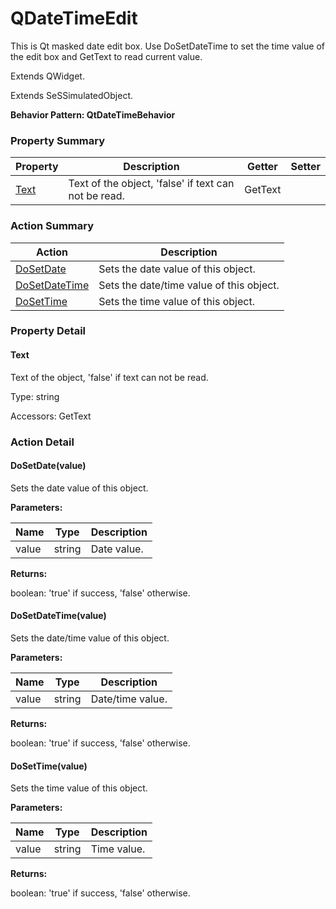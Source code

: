 # QDateTimeEdit

This is Qt masked date edit box. Use DoSetDateTime to set the time value of the edit box and GetText to read current value.
 
Extends <link displaytype="text" defaultstyle="true" type="topiclink" href="QWidget" styleclass="Normal" translate="true">QWidget</link>.

Extends SeSSimulatedObject.





**Behavior Pattern: QtDateTimeBehavior**


<!-- ============================== property summary ========================== -->

	

### Property Summary

| **Property** | **Description** | **Getter** | **Setter** |
| ------------ | --------------- | ---------- | ---------- |
| [Text](#Text) | Text of the object, 'false' if text can not be read. | GetText |  |



	
<!-- ============================== action summary ========================== -->



### Action Summary

|  **Action** | **Description** | 
| ----------- | --------------- |
|	[DoSetDate](#DoSetDate) | Sets the date value of this object. |
|	[DoSetDateTime](#DoSetDateTime) | Sets the date/time value of this object. |
|	[DoSetTime](#DoSetTime) | Sets the time value of this object. |




<!-- ============================== property detail ========================== -->
	
### Property Detail
		
<a name="Text"></a>
#### Text


Text of the object, 'false' if text can not be read.

			
	
			
Type: string
			
			
Accessors: GetText
			
		
	
	
<!-- ============================== action detail ========================== -->
	
### Action Detail
		
<a name="DoSetDate"></a>    
#### DoSetDate(value)

Sets the date value of this object.


**Parameters:**

|	**Name** | **Type** | **Description** |
| ---------- | -------- | --------------- |
| value | string |	Date value. |




**Returns:**

boolean: 'true' if success, 'false' otherwise.




<a name="DoSetDateTime"></a>    
#### DoSetDateTime(value)

Sets the date/time value of this object.


**Parameters:**

|	**Name** | **Type** | **Description** |
| ---------- | -------- | --------------- |
| value | string |	Date/time value. |




**Returns:**

boolean: 'true' if success, 'false' otherwise.




<a name="DoSetTime"></a>    
#### DoSetTime(value)

Sets the time value of this object.


**Parameters:**

|	**Name** | **Type** | **Description** |
| ---------- | -------- | --------------- |
| value | string |	Time value. |




**Returns:**

boolean: 'true' if success, 'false' otherwise.




	

